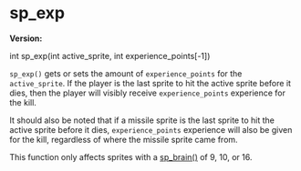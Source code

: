 # sp_exp

**Version:** <VersionInfo dink="" standalone />&nbsp;<VersionInfo freedink="" standalone />&nbsp;<VersionInfo dinkhd="" standalone />&nbsp;<VersionInfo yedink="" standalone />

<Prototype>int sp_exp(int active_sprite, int experience_points[-1])</Prototype>

`sp_exp()` gets or sets the amount of `experience_points` for the `active_sprite`. If the player is the last sprite to hit the active sprite before it dies, then the player will visibly receive `experience_points` experience for the kill.

It should also be noted that if a missile sprite is the last sprite to hit the active sprite before it dies, `experience_points` experience will also be given for the kill, regardless of where the missile sprite came from.

This function only affects sprites with a [sp_brain()](./sp-brain.md) of 9, 10, or 16.

